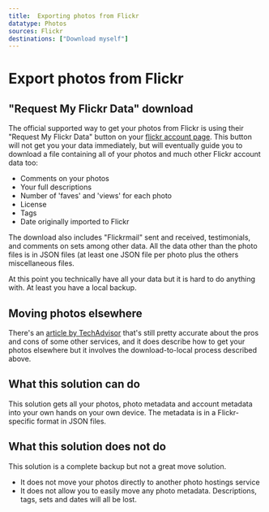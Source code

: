 ```yaml
---
title:  Exporting photos from Flickr
datatype: Photos
sources: Flickr
destinations: ["Download myself"]
---
```


# Export photos from Flickr

## "Request My Flickr Data" download

The official supported way to get your photos from Flickr is using their "Request My Flickr Data" button
on your [flickr account page](https://flickr.com/account).  This button will not get you your data immediately,
but will eventually guide you to download a file containing all of your photos and much other Flickr account
data too:
* Comments on your photos
* Your full descriptions
* Number of 'faves' and 'views' for each photo
* License
* Tags
* Date originally imported to Flickr

The download also includes "Flickrmail" sent and received, testimonials, and comments on sets among other data.
All the data other than the photo files is in JSON files (at least one JSON file per photo plus the others 
miscellaneous files.  

At this point you technically have all your data but it is hard to do anything with.  At least you have a
local backup.

## Moving photos elsewhere

There's an [article by TechAdvisor](https://www.techadvisor.com/article/728495/how-to-move-photos-from-flickr.html) 
that's still pretty accurate about the pros and cons of some other services, and it does describe
how to get your photos elsewhere but it involves the download-to-local process described above.

## What this solution can do

This solution gets all your photos, photo metadata and account metadata into your own hands on your own
device.  The metadata is in a Flickr-specific format in JSON files.

## What this solution does not do

This solution is a complete backup but not a great move solution.
* It does not move your photos directly to another photo hostings service 
* It does not allow you to easily move any photo metadata. Descriptions, tags, sets and dates will all be lost.
